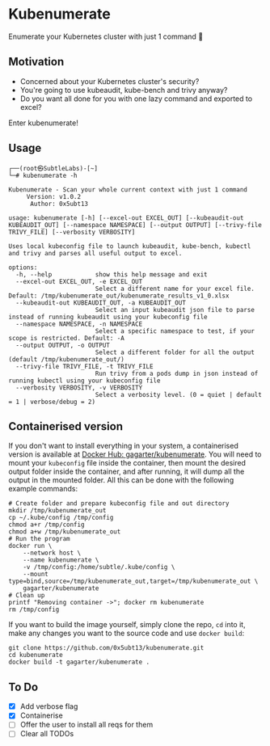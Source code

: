 # Kubenumerate

Enumerate your Kubernetes cluster with just 1 command :eyes:

## Motivation

- Concerned about your Kubernetes cluster's security?  
- You're going to use kubeaudit, kube-bench and trivy anyway?
- Do you want all done for you with one lazy command and exported to excel?

Enter kubenumerate!

## Usage

    ┌──(root㉿SubtleLabs)-[~]
    └─# kubenumerate -h

    Kubenumerate - Scan your whole current context with just 1 command
         Version: v1.0.2
          Author: 0x5ubt13
    
    usage: kubenumerate [-h] [--excel-out EXCEL_OUT] [--kubeaudit-out KUBEAUDIT_OUT] [--namespace NAMESPACE] [--output OUTPUT] [--trivy-file TRIVY_FILE] [--verbosity VERBOSITY]
    
    Uses local kubeconfig file to launch kubeaudit, kube-bench, kubectl and trivy and parses all useful output to excel.
    
    options:
      -h, --help            show this help message and exit
      --excel-out EXCEL_OUT, -e EXCEL_OUT
                            Select a different name for your excel file. Default: /tmp/kubenumerate_out/kubenumerate_results_v1_0.xlsx
      --kubeaudit-out KUBEAUDIT_OUT, -a KUBEAUDIT_OUT
                            Select an input kubeaudit json file to parse instead of running kubeaudit using your kubeconfig file
      --namespace NAMESPACE, -n NAMESPACE
                            Select a specific namespace to test, if your scope is restricted. Default: -A
      --output OUTPUT, -o OUTPUT
                            Select a different folder for all the output (default /tmp/kubenumerate_out/)
      --trivy-file TRIVY_FILE, -t TRIVY_FILE
                            Run trivy from a pods dump in json instead of running kubectl using your kubeconfig file
      --verbosity VERBOSITY, -v VERBOSITY
                            Select a verbosity level. (0 = quiet | default = 1 | verbose/debug = 2)


## Containerised version

If you don't want to install everything in your system, a containerised version is available at [Docker Hub: gagarter/kubenumerate](https://hub.docker.com/r/gagarter/kubenumerate).
You will need to mount your `kubeconfig` file inside the container, then mount the desired output folder inside the container, and after running, it will dump all the output in the mounted folder. All this can be done with the following example commands:

    # Create folder and prepare kubeconfig file and out directory
    mkdir /tmp/kubenumerate_out
    cp ~/.kube/config /tmp/config
    chmod a+r /tmp/config
    chmod a+w /tmp/kubenumerate_out
    # Run the program
    docker run \
        --network host \
        --name kubenumerate \
        -v /tmp/config:/home/subtle/.kube/config \
        --mount type=bind,source=/tmp/kubenumerate_out,target=/tmp/kubenumerate_out \
        gagarter/kubenumerate
    # Clean up
    printf "Removing container ->"; docker rm kubenumerate
    rm /tmp/config

If you want to build the image yourself, simply clone the repo, `cd` into it, make any changes you want to the source code and use `docker build`:

    git clone https://github.com/0x5ubt13/kubenumerate.git
    cd kubenumerate
    docker build -t gagarter/kubenumerate .

## To Do

- [x] Add verbose flag
- [x] Containerise
- [ ] Offer the user to install all reqs for them
- [ ] Clear all TODOs
